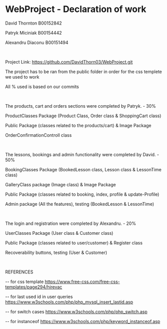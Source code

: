 # WebProject - Declaration of work

David Thornton B00152842

Patryk Miciniak B00154442

Alexandru Diaconu B00151494

<br>

Project Link: https://github.com/DavidThorn03/WebProject.git

The project has to be ran from the public folder in order for the css templete we used to work

All % used is based on our commits

<br>

The products, cart and orders sections were completed by Patryk. - 30%

ProductClasses Package (Product Class, Order class & ShoppingCart class)

Public Package (classes related to the products/cart) & Image Package

OrderConfirmationControll class

<br>


The lessons, bookings and admin functionality were completed by David. - 50%

BookingClasses Package (BookedLesson class, Lesson class & LessonTime class)

GalleryClass package (Image class) & Image Package

Public Package (classes related to booking, index, profile & update-Profile)

Admin package (All the features), testing (BookedLesson & LessonTime)

<br>

The login and registration were completed by Alexandru. - 20%

UserClasses Package (User class & Customer class)

Public Package (classes related to user/customer) & Register class

Recoverability buttons, testing (User & Customer)

<br>

REFERENCES

 -- for css template https://www.free-css.com/free-css-templates/page294/hirevac
 
 -- for last used id in user queries https://www.w3schools.com/php/php_mysql_insert_lastid.asp 
 
 -- for switch cases https://www.w3schools.com/php/php_switch.asp

 -- for instanceof https://www.w3schools.com/php/keyword_instanceof.asp


 
